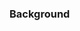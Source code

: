 ### Background


<!--stackedit_data:
eyJoaXN0b3J5IjpbLTE5ODIyMjc5MTUsLTM1ODkyOTM3OSwxMD
E4NTc0NDI3LC00NDg0ODg0MjBdfQ==
-->